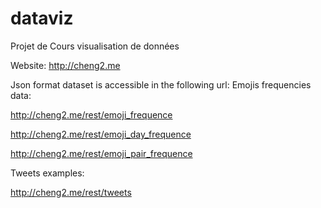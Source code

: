 # dataviz

Projet de Cours visualisation de données

Website: http://cheng2.me

Json format dataset is accessible in the following url:
Emojis frequencies data:

http://cheng2.me/rest/emoji_frequence

http://cheng2.me/rest/emoji_day_frequence

http://cheng2.me/rest/emoji_pair_frequence

Tweets examples:

http://cheng2.me/rest/tweets

